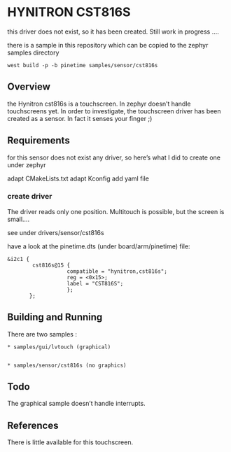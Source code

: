 # HYNITRON CST816S

this driver does not exist, so it has been created.
Still work in progress ….

there is a sample in this repository which can be copied to the zephyr samples directory

```
west build -p -b pinetime samples/sensor/cst816s
```

## Overview

the Hynitron cst816s is a touchscreen.
In zephyr doesn’t handle touchscreens yet.
In order to investigate, the touchscreen driver has been created as a sensor.
In fact it senses your finger ;)

## Requirements

for this sensor does not exist any driver, so here’s what I did to create one under zephyr

adapt CMakeLists.txt
adapt Kconfig
add yaml file

### create driver

The driver reads only one position.
Multitouch is possible, but the screen is small….

see under drivers/sensor/cst816s

have a look at the pinetime.dts (under board/arm/pinetime) file:

```
&i2c1 {
        cst816s@15 {
                   compatible = "hynitron,cst816s";
                   reg = <0x15>;
                   label = "CST816S";
                   };
       };
```

## Building and Running

There are two samples :

    
    * samples/gui/lvtouch (graphical)


    * samples/sensor/cst816s (no graphics)

## Todo

The graphical sample doesn’t handle interrupts.

## References

There is little available for this touchscreen.
